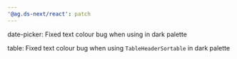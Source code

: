 ```yaml
---
'@ag.ds-next/react': patch
---
```


date-picker: Fixed text colour bug when using in dark palette

table: Fixed text colour bug when using `TableHeaderSortable` in dark palette

